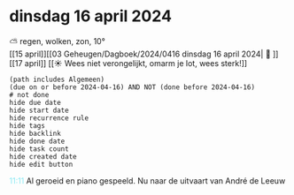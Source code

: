 # dinsdag 16 april 2024

⛅ regen, wolken, zon, 10°<br>[[15 april]][[03 Geheugen/Dagboek/2024/0416 dinsdag 16 april 2024| 📓 ]][[17 april]]
[[☀️ Wees niet verongelijkt, omarm je lot, wees sterk!]]
```tasks
(path includes Algemeen)
(due on or before 2024-04-16) AND NOT (done before 2024-04-16)
# not done
hide due date
hide start date
hide recurrence rule
hide tags
hide backlink
hide done date
hide task count
hide created date
hide edit button
```
<p style="padding-left: 2.7em; text-indent: -2.7em; margin: 0;"><font color=#8be9f3>11:11  </font>  Al geroeid en piano gespeeld. Nu naar de uitvaart van André de Leeuw </p>   
